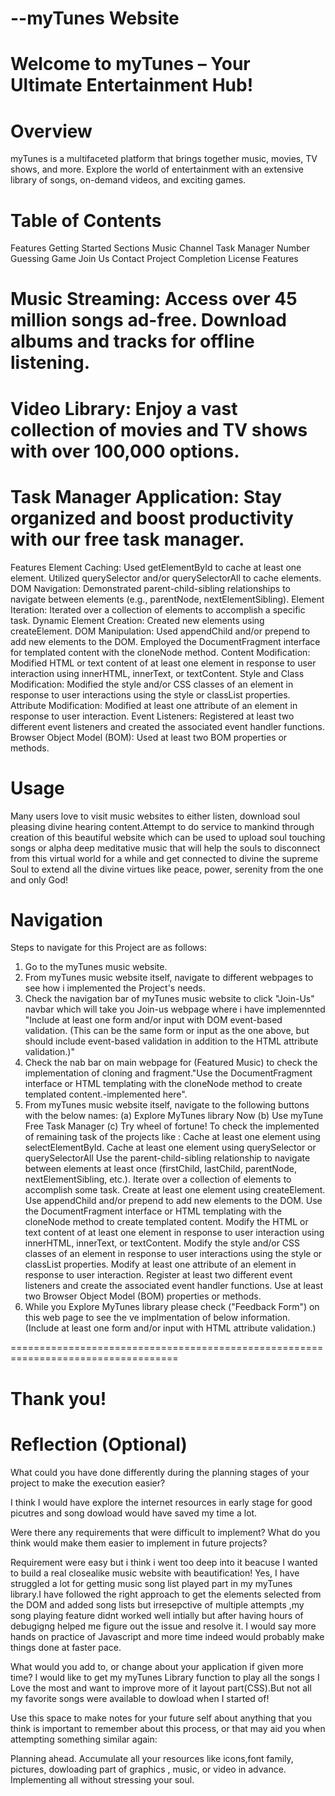 
# --myTunes Website
# Welcome to myTunes – Your Ultimate Entertainment Hub!

# Overview
myTunes is a multifaceted platform that brings together music, movies, TV shows, and more. Explore the world of entertainment with an extensive library of songs, on-demand videos, and exciting games.

# Table of Contents
Features
Getting Started
Sections
Music Channel
Task Manager
Number Guessing Game
Join Us
Contact
Project Completion
License
Features
# Music Streaming: Access over 45 million songs ad-free. Download albums and tracks for offline listening.

# Video Library: Enjoy a vast collection of movies and TV shows with over 100,000 options.

# Task Manager Application: Stay organized and boost productivity with our free task manager.
Features
Element Caching:
Used getElementById to cache at least one element.
Utilized querySelector and/or querySelectorAll to cache elements.
DOM Navigation:
Demonstrated parent-child-sibling relationships to navigate between elements (e.g., parentNode, nextElementSibling).
Element Iteration:
Iterated over a collection of elements to accomplish a specific task.
Dynamic Element Creation:
Created new elements using createElement.
DOM Manipulation:
Used appendChild and/or prepend to add new elements to the DOM.
Employed the DocumentFragment interface for templated content with the cloneNode method.
Content Modification:
Modified HTML or text content of at least one element in response to user interaction using innerHTML, innerText, or textContent.
Style and Class Modification:
Modified the style and/or CSS classes of an element in response to user interactions using the style or classList properties.
Attribute Modification:
Modified at least one attribute of an element in response to user interaction.
Event Listeners:
Registered at least two different event listeners and created the associated event handler functions.
Browser Object Model (BOM):
Used at least two BOM properties or methods.

# Usage

Many users love to visit music websites to either listen, download soul pleasing divine hearing content.Attempt to do service to mankind through creation of this beautiful website which can be used to upload soul touching songs or alpha deep meditative music that will help the souls to disconnect from this virtual world for a while and get connected to divine the supreme Soul to extend all the divine virtues like peace, power, serenity from the one and only God!

# Navigation

Steps to navigate for this Project are as follows:

1. Go to the myTunes music website.
2. From myTunes music website itself, navigate to different webpages to see how i implemented the Project's needs.
3. Check the navigation bar of myTunes music website to click "Join-Us" navbar which will take you Join-us webpage where i have implemennted "Include at least one form and/or input with DOM event-based validation. (This can be the same form or input as the one above, but should include event-based validation in addition to the HTML attribute validation.)"
4. Check the nab bar on main webpage for (Featured Music) to check the implementation of cloning and fragment."Use the DocumentFragment interface or HTML templating with the cloneNode method to create templated content.-implemented here".
5. From myTunes music website itself, navigate to the following buttons with the below names:
    (a) Explore MyTunes library Now
     (b) Use myTune Free Task Manager
   (c) Try wheel of fortune!
     To check the implemented of remaining task of the projects like :
   Cache at least one element using selectElementById.
   Cache at least one element using querySelector or querySelectorAll
   Use the parent-child-sibling relationship to navigate between elements at least once (firstChild, lastChild, parentNode, nextElementSibling, etc.).
   Iterate over a collection of elements to accomplish some task.
   Create at least one element using createElement.
   Use appendChild and/or prepend to add new elements to the DOM.
   Use the DocumentFragment interface or HTML templating with the cloneNode method to create templated content.
   Modify the HTML or text content of at least one element in response to user interaction using innerHTML, innerText, or
   textContent.
   Modify the style and/or CSS classes of an element in response to user interactions using the style or classList properties.
   Modify at least one attribute of an element in response to user interaction.
   Register at least two different event listeners and create the associated event handler functions.
   Use at least two Browser Object Model (BOM) properties or methods.
7. While you Explore MyTunes library please check ("Feedback Form") on this web page to see the ve implmentation of below
   information.
   (Include at least one form and/or input with HTML attribute validation.)

===================================================================================
# Thank you!

# Reflection (Optional)

What could you have done differently during the planning stages of your project to make the execution easier?

I think I would have explore the internet resources in early stage for good picutres and song dowload would have saved my time a lot.

Were there any requirements that were difficult to implement? What do you think would make them easier to implement in future projects?

Requirement were easy but i think i went too deep into it beacuse I wanted to build a real closealike music website with beautification!
Yes, I have struggled a lot for getting music song list played part in my myTunes library.I have followed the right approach to get the elements selected from the DOM and added song lists but irresepctive of multiple attempts ,my song playing feature didnt worked well intially but after having hours of debugigng helped me figure out the issue and resolve it.
I would say more hands on practice of Javascript and more time indeed would probably make things done at faster pace.

What would you add to, or change about your application if given more time?
I would like to get my myTunes Library function to play all the songs I Love the most and want to improve more of it layout part(CSS).But not all my favorite songs were available to dowload when I started of!

Use this space to make notes for your future self about anything that you think is important to remember about this process, or that may aid you when attempting something similar again:

Planning ahead.
Accumulate all your resources like icons,font family, pictures, dowloading part of graphics , music, or video in advance.
Implementing all without stressing your soul.
